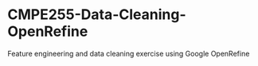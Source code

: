 # CMPE255-Data-Cleaning-OpenRefine
Feature engineering and data cleaning exercise using Google OpenRefine
